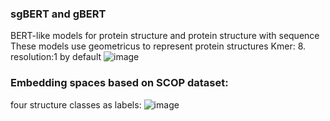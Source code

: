 ### sgBERT and gBERT
BERT-like models for protein structure and protein structure with sequence 
These models use geometricus to represent protein structures
Kmer: 8. resolution:1 by default 
![image](https://github.com/ChunZhuo/sgBERT/assets/118121876/846e3e09-a70c-444c-a8dd-9b2f4962166e)


### Embedding spaces based on SCOP dataset:
four structure classes as labels:
![image](https://github.com/ChunZhuo/sgBERT/assets/118121876/f9db7988-6bb0-4fce-a2bc-ab1ac4590a03)
